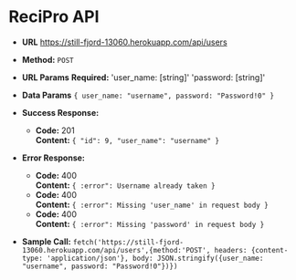 # ReciPro API

* **URL**
https://still-fjord-13060.herokuapp.com/api/users

* **Method:**
`POST` 

*  **URL Params**
   **Required:**
  'user_name: [string]'
  'password: [string]'
 
* **Data Params**
  `{ user_name: "username", password: "Password!0" }`
  
* **Success Response:**
  * **Code:** 201 <br />
    **Content:**
    `{ "id": 9, "user_name": "username" }`
  
* **Error Response:**
  * **Code:** 400 <br />
    **Content:**
    `{ :error": Username already taken }`
  * **Code:** 400 <br />
    **Content:**
    `{ :error": Missing 'user_name' in request body }`
  * **Code:** 400 <br />
    **Content:**
    `{ :error": Missing 'password' in request body }`
    
* **Sample Call:**
  `fetch('https://still-fjord-13060.herokuapp.com/api/users',{method:'POST', headers: {content-type: 'application/json'}, body: JSON.stringify({user_name: "username", password: "Password!0"})})`

